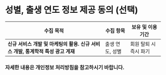 # 성별, 출생 연도 정보 제공 동의 (선택)

| **수집 목적** | **수집 항목** | **보유 및 이용 기간** |
|-----------------------|-----------------|--------------------|
| **신규 서비스 개발 및 마케팅의 활용. 신규 서비스 개발, 통계학적 특성 광고 게재** | 출생 연도, 성별 | 회원 탈퇴 시 즉시 파기 |


### 자세한 내용은 개인정보 처리방침을 참고하시기 바랍니다.
